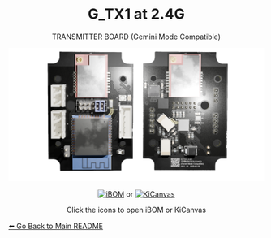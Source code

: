 
<div align="center">

# G_TX1 at 2.4G

TRANSMITTER BOARD
(Gemini Mode Compatible)

</div>

![Board Preview](GTX.png)
<p align="center"><a href="https://github.com/Paschalis/UAV-TelemetryLink/blob/main/Receivers%20and%20Transmitters/Transmitters/Gemini%20Mode%20(Single%20Band)/G_TX1/bom/ibom.html"><img src="https://camo.githubusercontent.com/bc5c83fb1cac5664c9e3bec8b7156b34375e57d408f5e6c0be80c819796e657b/68747470733a2f2f692e696d6775722e636f6d2f6a73346b444f6e2e706e67" alt="iBOM" width="125"/></a> or <a href="https://kicanvas.org/?github=https%3A%2F%2Fgithub.com%2FPaschalis%2FUAV-TelemetryLink%2Ftree%2Fmain%2FReceivers%2520and%2520Transmitters%2FTransmitters%2FGemini%2520Mode%2520%28Single%2520Band%29%2FG_TX1"><img src="https://kicanvas.org/images/kicanvas.png" alt="KiCanvas" width="125"/></a></p>  <p align="center">Click the icons to open iBOM or KiCanvas</p> 

[⬅️ Go Back to Main README](https://github.com/Paschalis/UAV-TelemetryLink)